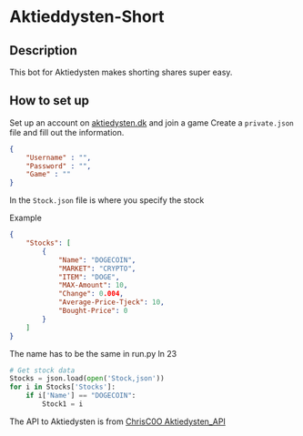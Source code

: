 # Aktieddysten-Short

## Description
This bot for Aktiedysten makes shorting shares super easy.

## How to set up
Set up an account on [aktiedysten.dk](https://aktiedysten.dk/) and join a game
Create a `private.json` file and fill out the information.

```json
{
    "Username" : "",
    "Password" : "",
    "Game" : ""
}
```

In the `Stock.json` file is where you specify the stock

Example
```json
{
    "Stocks": [
        {
            "Name": "DOGECOIN",
            "MARKET": "CRYPTO",
            "ITEM": "DOGE",
            "MAX-Amount": 10,
            "Change": 0.004,
            "Average-Price-Tjeck": 10,
            "Bought-Price": 0
        }
    ]
}
```
The name has to be the same in run.py ln 23

```py
# Get stock data
Stocks = json.load(open('Stock,json'))
for i in Stocks['Stocks']:
    if i['Name'] == "DOGECOIN":
        Stock1 = i
```


The API to Aktiedysten is from [ChrisC0O Aktiedysten_API](https://github.com/ChrisC0O/Aktiedysten_API)

